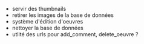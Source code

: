 * servir des thumbnails
* retirer les images de la base de données
* système d'édition d'oeuvres
* nettoyer la base de données
* utlité des urls pour add\_comment, delete\_oeuvre ?
